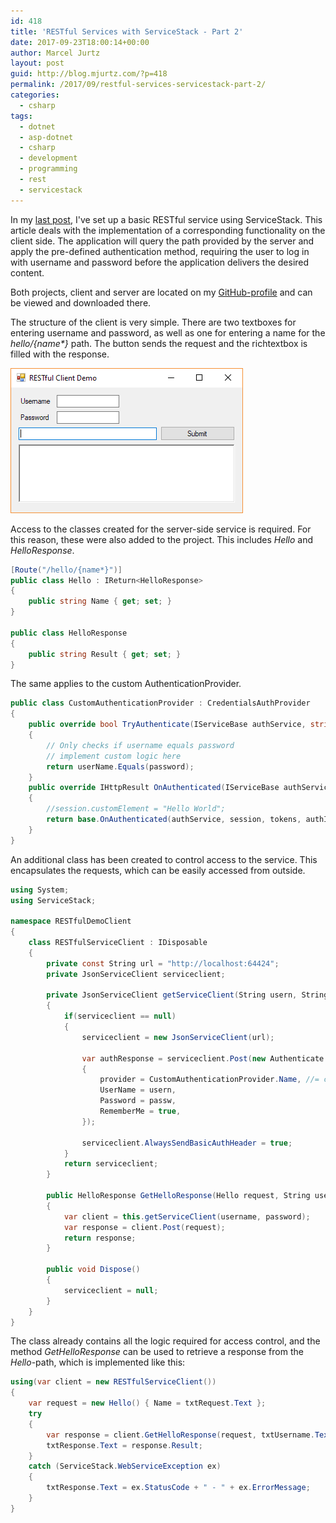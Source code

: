 ```yaml
---
id: 418
title: 'RESTful Services with ServiceStack - Part 2'
date: 2017-09-23T18:00:14+00:00
author: Marcel Jurtz
layout: post
guid: http://blog.mjurtz.com/?p=418
permalink: /2017/09/restful-services-servicestack-part-2/
categories:
  - csharp
tags:
  - dotnet
  - asp-dotnet
  - csharp
  - development
  - programming
  - rest
  - servicestack
---
```

In my [last post](http://blog.mjurtz.com/2017/09/creating-restful-services-servicestack/), I've set up a basic RESTful service using ServiceStack. This article deals with the implementation of a corresponding functionality on the client side. The application will query the path provided by the server and apply the pre-defined authentication method, requiring the user to log in with username and password before the application delivers the desired content.

Both projects, client and server are located on my [GitHub-profile](https://github.com/MarcelJurtz/ServiceStackExamples) and can be viewed and downloaded there.

The structure of the client is very simple. There are two textboxes for entering username and password, as well as one for entering a name for the _hello/{name*}_ path. The button sends the request and the richtextbox is filled with the response.

![ServiceStack Client Demo Application](/assets/2017/servicestack-client-demo.png)

Access to the classes created for the server-side service is required. For this reason, these were also added to the project. This includes _Hello_ and _HelloResponse_.

```csharp
[Route("/hello/{name*}")]
public class Hello : IReturn<HelloResponse>
{
    public string Name { get; set; }
}

public class HelloResponse
{
    public string Result { get; set; }
}
```

The same applies to the custom AuthenticationProvider.

```csharp
public class CustomAuthenticationProvider : CredentialsAuthProvider
{
    public override bool TryAuthenticate(IServiceBase authService, string userName, string password)
    {
        // Only checks if username equals password
        // implement custom logic here
        return userName.Equals(password);
    }
    public override IHttpResult OnAuthenticated(IServiceBase authService, IAuthSession session, IAuthTokens tokens, Dictionary<string, string> authInfo)
    {
        //session.customElement = "Hello World";
        return base.OnAuthenticated(authService, session, tokens, authInfo);
    }
}
```

An additional class has been created to control access to the service. This encapsulates the requests, which can be easily accessed from outside.

```csharp
using System;
using ServiceStack;

namespace RESTfulDemoClient
{
    class RESTfulServiceClient : IDisposable
    {
        private const String url = "http://localhost:64424";
        private JsonServiceClient serviceclient;

        private JsonServiceClient getServiceClient(String usern, String passw)
        {
            if(serviceclient == null)
            {
                serviceclient = new JsonServiceClient(url);

                var authResponse = serviceclient.Post(new Authenticate
                {
                    provider = CustomAuthenticationProvider.Name, //= credentials
                    UserName = usern,
                    Password = passw,
                    RememberMe = true,
                });

                serviceclient.AlwaysSendBasicAuthHeader = true;
            }
            return serviceclient;
        }

        public HelloResponse GetHelloResponse(Hello request, String username, String password)
        {
            var client = this.getServiceClient(username, password);
            var response = client.Post(request);
            return response;
        }

        public void Dispose()
        {
            serviceclient = null;
        }
    }
}
```

The class already contains all the logic required for access control, and the method _GetHelloResponse_ can be used to retrieve a response from the _Hello_-path, which is implemented like this:

```csharp
using(var client = new RESTfulServiceClient())
{
    var request = new Hello() { Name = txtRequest.Text };
    try
    {
        var response = client.GetHelloResponse(request, txtUsername.Text, txtPassword.Text);
        txtResponse.Text = response.Result;
    }
    catch (ServiceStack.WebServiceException ex)
    {
        txtResponse.Text = ex.StatusCode + " - " + ex.ErrorMessage;
    }
}
```